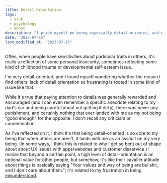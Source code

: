 ```yaml
---
title: Detail Orientation
tags:
  - stub
  - psychology
  - about
description: "I pride myself on being especially detail-oriented, and others' lack of detail orientation is infuriating. Why?"
date: "2023-07-15"
last_modified_at: "2023-07-15"
---
```


Often, when people have sensitivities about particular traits in others, it's really a reflection of some personal insecurity, sometimes reflecting some kind of childhood trauma or developmental self-esteem issue.

I'm very detail-oriented, and I found myself wondering whether the reason I find others' lack of detail orientation so frustrating is rooted in some kind of issue like that.

While it's true that paying attention to details was generally rewarded and encouraged (and I can even remember a specific anecdote relating to my dad's car and being careful about not getting it dirty), there was never any punishment, and certainly nothing that ever landed with me as my not being "good enough" for the opposite. I don't recall any criticism or condemnation.

As I've reflected on it, I think it's that being detail-oriented is so core to my being that when others are aren't, it lands with me as an assault on my very being. (In some ways, I think this is related to why I get so bent out of shape about about UX issues with apps/websites and customer disservice.) I realize that beyond a certain point, a high level of detail-orientation is an optional value for other people, but somehow, it's like their cavalier attitude about things is basically saying "Your values and way of being are bullshit, and I don't care about them."; it's related to my frustration in being [misunderstood](/misunderstood/).
